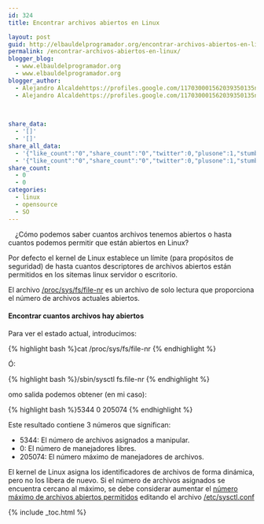 ```yaml
---
id: 324
title: Encontrar archivos abiertos en Linux

layout: post
guid: http://elbauldelprogramador.org/encontrar-archivos-abiertos-en-linux/
permalink: /encontrar-archivos-abiertos-en-linux/
blogger_blog:
  - www.elbauldelprogramador.org
  - www.elbauldelprogramador.org
blogger_author:
  - Alejandro Alcaldehttps://profiles.google.com/117030001562039350135noreply@blogger.com
  - Alejandro Alcaldehttps://profiles.google.com/117030001562039350135noreply@blogger.com

  
  
share_data:
  - '[]'
  - '[]'
share_all_data:
  - '{"like_count":"0","share_count":"0","twitter":0,"plusone":1,"stumble":0,"pinit":0,"count":1,"time":1333551745}'
  - '{"like_count":"0","share_count":"0","twitter":0,"plusone":1,"stumble":0,"pinit":0,"count":1,"time":1333551745}'
share_count:
  - 0
  - 0
categories:
  - linux
  - opensource
  - SO
---
```

<div class="separator" style="clear: both; text-align: center;">
  <a href="/images/2013/07/iconoAndroid.png" imageanchor="1" style="clear:left; float:left;margin-right:1em; margin-bottom:1em"><img border="0" src="" id="logo" name="sh" class="icono" /></a>
</div>

¿Cómo podemos saber cuantos archivos tenemos abiertos o hasta cuantos podemos permitir que están abiertos en Linux?

Por defecto el kernel de Linux establece un límite (para propósitos de seguridad) de hasta cuantos descriptores de archivos abiertos están permitidos en los sitemas linux servidor o escritorio.

El archivo <a target="_blank" href="http://www.cyberciti.biz/tips/linux-procfs-file-descriptors.html">/proc/sys/fs/file-nr</a> es un archivo de solo lectura que proporciona el número de archivos actuales abiertos.

  
<!--more-->

#### Encontrar cuantos archivos hay abiertos

Para ver el estado actual, introducimos:

{% highlight bash %}cat /proc/sys/fs/file-nr
{% endhighlight %}

Ó:

{% highlight bash %}/sbin/sysctl fs.file-nr
{% endhighlight %}

omo salida podemos obtener (en mi caso):

{% highlight bash %}5344 0 205074
{% endhighlight %}

Este resultado contiene 3 números que significan:

  * 5344: El número de archivos asignados a manipular.
  * 0: El número de manejadores libres.
  * 205074: El número máximo de manejadores de archivos.

El kernel de Linux asigna los identificadores de archivos de forma dinámica, pero no los libera de nuevo. Si el número de archivos asignados se encuentra cercano al máximo, se debe considerar aumentar el <a target="_blank" href="http://www.cyberciti.biz/faq/linux-increase-the-maximum-number-of-open-files/">número máximo de archivos abiertos permitidos</a> editando el archivo <a target="_blank" href="http://www.cyberciti.biz/faq/making-changes-to-proc-filesystem-permanently/">/etc/sysctl.conf</a>



{% include _toc.html %}
